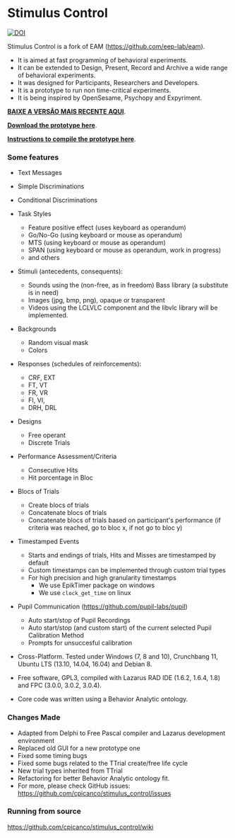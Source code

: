 # Stimulus Control

[![DOI](https://zenodo.org/badge/17609066.svg)](https://zenodo.org/badge/latestdoi/17609066)

Stimulus Control is a fork of EAM (https://github.com/eep-lab/eam).

- It is aimed at fast programming of behavioral experiments.
- It can be extended to Design, Present, Record and Archive a wide range of behavioral experiments.
- It was designed for Participants, Researchers and Developers.
- It is a prototype to run non time-critical experiments.
- It is being inspired by OpenSesame, Psychopy and Expyriment.

**[BAIXE A VERSÃO MAIS RECENTE AQUI](https://github.com/cpicanco/stimulus_control/releases)**.

**[Download the prototype here](https://github.com/cpicanco/stimulus_control/releases)**.

**[Instructions to compile the prototype here](https://github.com/cpicanco/stimulus_control/wiki)**.

### Some features

  - Text Messages
  - Simple Discriminations
  - Conditional Discriminations
  
  - Task Styles
    - Feature positive effect (uses keyboard as operandum)
    - Go/No-Go (using keyboard or mouse as operandum)
    - MTS (using keyboard or mouse as operandum)
    - SPAN (using keyboard or mouse as operandum, work in progress)
    - and others
    
  - Stimuli (antecedents, consequents):
    - Sounds using the (non-free, as in freedom) Bass library (a substitute is in need)
    - Images (jpg, bmp, png), opaque or transparent
    - Videos using the LCLVLC component and the libvlc library will be implemented.
  
  - Backgrounds
    - Random visual mask
    - Colors
    
  - Responses (schedules of reinforcements):
    - CRF, EXT
    - FT, VT
    - FR, VR
    - FI, VI,
    - DRH, DRL

  - Designs
    - Free operant
    - Discrete Trials
    
  - Performance Assessment/Criteria
    - Consecutive Hits
    - Hit porcentage in Bloc
  
  - Blocs of Trials
    - Create blocs of trials
    - Concatenate blocs of trials
    - Concatenate blocs of trials based on participant's performance (if criteria was reached, go to bloc x, if not go to bloc y)

  - Timestamped Events
    - Starts and endings of trials, Hits and Misses are timestamped by default
    - Custom timestamps can be implemented through custom trial types
    - For high precision and high granularity timestamps
      - We use EpikTimer package on windows 
      - We use `clock_get_time` on linux
  
  - Pupil Communication (https://github.com/pupil-labs/pupil)
    - Auto start/stop of Pupil Recordings
    - Auto start/stop (and custom start) of the current selected Pupil Calibration Method
    - Prompts for unsuccesful calibration

  - Cross-Platform. Tested under Windows (7, 8 and 10), Crunchbang 11, Ubuntu LTS (13.10, 14.04, 16.04) and Debian 8.

  - Free software, GPL3, compiled with Lazarus RAD IDE (1.6.2, 1.6.4, 1.8) and FPC (3.0.0, 3.0.2, 3.0.4).
  
  - Core code was written using a Behavior Analytic ontology.


### Changes Made

- Adapted from Delphi to Free Pascal compiler and Lazarus development environment
- Replaced old GUI for a new prototype one
- Fixed some timing bugs
- Fixed some bugs related to the TTrial create/free life cycle
- New trial types inherited from TTrial
- Refactoring for better Behavior Analytic ontology fit.
- For more, please check GitHub issues: https://github.com/cpicanco/stimulus_control/issues

### Running from source

https://github.com/cpicanco/stimulus_control/wiki
